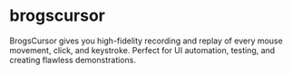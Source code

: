 # brogscursor
BrogsCursor gives you high-fidelity recording and replay of every mouse movement, click, and keystroke. Perfect for UI automation, testing, and creating flawless demonstrations.

